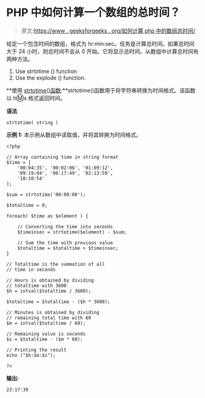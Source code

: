 # PHP 中如何计算一个数组的总时间？

> 原文:[https://www . geeksforgeeks . org/如何计算 php 中的数组总时间/](https://www.geeksforgeeks.org/how-to-calculate-total-time-of-an-array-in-php/)

给定一个包含时间的数组，格式为 hr:min:sec。任务是计算总时间。如果总时间大于 24 小时，则总时间不会从 0 开始。它将显示总时间。从数组中计算总时间有两种方法。

1.  Use strtotime () function
2.  Use the explode () function.

**使用 [strtotime()函数](https://www.geeksforgeeks.org/php-strtotime-function/):**strtotime()函数用于将字符串转换为时间格式。该函数以 h:m:s 格式返回时间。

**语法**

```
strtotime( string )
```

**示例 1:** 本示例从数组中读取值，并将其转换为时间格式。

```
<?php

// Array containing time in string format
$time = [ 
    '00:04:35', '00:02:06', '01:09:12',
    '09:19:04', '00:17:49', '02:13:59',
    '10:10:54' 
];

$sum = strtotime('00:00:00');

$totaltime = 0;

foreach( $time as $element ) {

    // Converting the time into seconds
    $timeinsec = strtotime($element) - $sum;

    // Sum the time with previous value
    $totaltime = $totaltime + $timeinsec;
}

// Totaltime is the summation of all
// time in seconds

// Hours is obtained by dividing
// totaltime with 3600
$h = intval($totaltime / 3600);

$totaltime = $totaltime - ($h * 3600);

// Minutes is obtained by dividing
// remaining total time with 60
$m = intval($totaltime / 60);

// Remaining value is seconds
$s = $totaltime - ($m * 60);

// Printing the result
echo ("$h:$m:$s");

?>
```

**输出:**

```
23:17:39

```